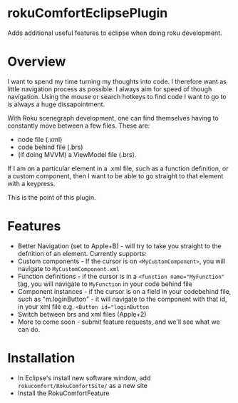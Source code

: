 # rokuComfortEclipsePlugin
Adds additional useful features to eclipse when doing roku development.

# Overview
I want to spend my time turning my thoughts into code.
I therefore want as little navigation process as possible. I always aim for speed of though navigation. Using the mouse or search hotkeys to find code I want to go to is always a huge dissapointment.

With Roku scenegraph development, one can find themselves having to constantly move between a few files. These are:

 - node file (.xml)
 - code behind file (.brs)
 - (if doing MVVM) a ViewModel file (.brs).
 
If I am on a particular element in a .xml file, such as a function definition, or a custom component, then I want to be able to go straight to that element with a keypress.

This is the point of this plugin.

# Features
 - Better Navigation (set to Apple+B) - will try to take you straight to the defnition of an element. Currently supports:
  - Custom components - If the cursor is on `<MyCustomComponent>`, you will navigate to `MyCustomComponent.xml`
  - Function definitions - if the cursor is in a `<function name="MyFunction"` tag, you will navigate to `MyFunction` in your code behind file
  - Component instances - if the cursor is on a field in your codebehind file, such as "m.loginButton" - it will navigate to the component with that id, in your xml file e.g. `<Button id="loginButton`
 - Switch between brs and xml files (Apple+2)
 - More to come soon - submit feature requests, and we'll see what we can do.
 
# Installation
 - In Eclipse's install new software window, add `rokucomfort/RokuComfortSite/` as a new site
 - Install the RokuComfortFeature
